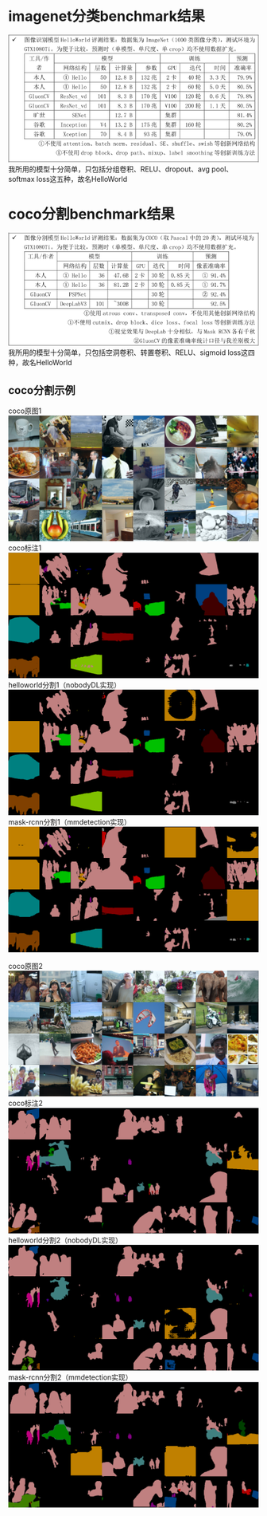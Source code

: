 # imagenet分类benchmark结果
![imagenet分类](20200802190159.png)
我所用的模型十分简单，只包括分组卷积、RELU、dropout、avg pool、softmax loss这五种，故名HelloWorld

# coco分割benchmark结果
![coco分割benchmark结果](20200802190214.png)
我所用的模型十分简单，只包括空洞卷积、转置卷积、RELU、sigmoid loss这四种，故名HelloWorld

## coco分割示例
coco原图1
![coco原图1](20200801121730.png)
coco标注1
![coco标注1](20200801120441.png)
helloworld分割1（nobodyDL实现）
![helloworld分割1](20200801120608.png)
mask-rcnn分割1（mmdetection实现）
![mask-rcnn分割1](20200801121555.png)



coco原图2
![coco原图2](20200801122545.png)
coco标注2
![coco标注2](20200801122309.png)
helloworld分割2（nobodyDL实现）
![helloworld分割2](20200801122420.png)
mask-rcnn分割2（mmdetection实现）
![mask-rcnn分割2](20200801122446.png)
